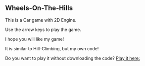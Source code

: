 ## Wheels-On-The-Hills
This is a Car game with 2D Engine. 

Use the arrow keys to play the game.

I hope you will like my game!

It is similar to Hill-Climbing, but my own code!

Do you want to play it without downloading the code? [Play it here:](https://bathills.github.io/Wheels-On-The-Hills/)
